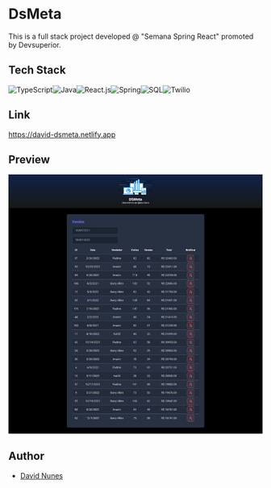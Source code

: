 # DsMeta

This is a full stack project developed @ "Semana Spring React" promoted by Devsuperior.

## Tech Stack

<img alt="TypeScript" width="26px" src="https://cdn-icons-png.flaticon.com/512/5968/5968381.png" /><img alt="Java" width="26px" src="https://cdn-icons-png.flaticon.com/512/226/226777.png" /><img alt="React.js" width="26px" src="https://cdn-icons-png.flaticon.com/512/919/919851.png" /><img alt="Spring" width="86px" src="https://spring.io/images/spring-logo-9146a4d3298760c2e7e49595184e1975.svg" /><img alt="SQL" width="36px" src="https://cdn-icons-png.flaticon.com/512/2772/2772128.png" /><img alt="Twilio" width="26px" src="https://smbhd.com/wp-content/uploads/2022/02/Twilio-Logo-1.png" />


## Link
https://david-dsmeta.netlify.app

## Preview

![](project-img.jpg)

## Author

- [David Nunes](https://www.github.com/Dnuns)
